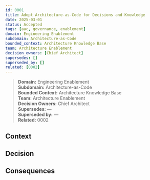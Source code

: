 ```yaml
---
id: 0001
title: Adopt Architecture-as-Code for Decisions and Knowledge
date: 2025-03-01
status: Accepted
tags: [aac, governance, enablement]
domain: Engineering Enablement
subdomain: Architecture-as-Code
bounded_context: Architecture Knowledge Base
team: Architecture Enablement
decision_owners: [Chief Architect]
supersedes: []
superseded_by: []
related: [0002]
---
```


> **Domain:** Engineering Enablement  
> **Subdomain:** Architecture-as-Code  
> **Bounded Context:** Architecture Knowledge Base  
> **Team:** Architecture Enablement  
> **Decision Owners:** Chief Architect  
> **Supersedes:** —  
> **Superseded by:** —  
> **Related:** 0002

## Context
## Decision
## Consequences
